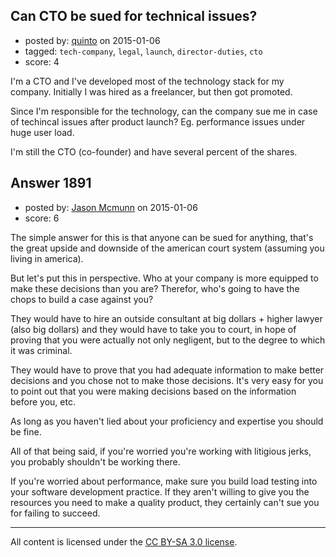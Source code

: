 ## Can CTO be sued for technical issues?

- posted by: [quinto](https://stackexchange.com/users/5579779/quinto) on 2015-01-06
- tagged: `tech-company`, `legal`, `launch`, `director-duties`, `cto`
- score: 4

I'm a CTO and I've developed most of the technology stack for my company. Initially I was hired as a freelancer, but then got promoted.

Since I'm responsible for the technology, can the company sue me in case of techincal issues after product launch? Eg. performance issues under huge user load.

I'm still the CTO (co-founder) and have several percent of the shares.


## Answer 1891

- posted by: [Jason Mcmunn](https://stackexchange.com/users/5429346/jason-mcmunn) on 2015-01-06
- score: 6

The simple answer for this is that anyone can be sued for anything, that's the great upside and downside of the american court system (assuming you living in america).

But let's put this in perspective.  Who at your company is more equipped to make these decisions than you are?  Therefor, who's going to have the chops to build a case against you?

They would have to hire an outside consultant at big dollars + higher lawyer (also big dollars) and they would have to take you to court, in hope of proving that you were actually not only negligent, but to the degree to which it was criminal. 

They would have to prove that you had adequate information to make better decisions and you chose not to make those decisions.  It's very easy for you to point out that you were making decisions based on the information before you, etc.  

As long as you haven't lied about your proficiency and expertise you should be fine. 

All of that being said, if you're worried you're working with litigious jerks, you probably shouldn't be working there.

If you're worried about performance, make sure you build load testing into your software development practice.  If they aren't willing to give you the resources you need to make a quality product, they certainly can't sue you for failing to succeed.



---

All content is licensed under the [CC BY-SA 3.0 license](https://creativecommons.org/licenses/by-sa/3.0/).
